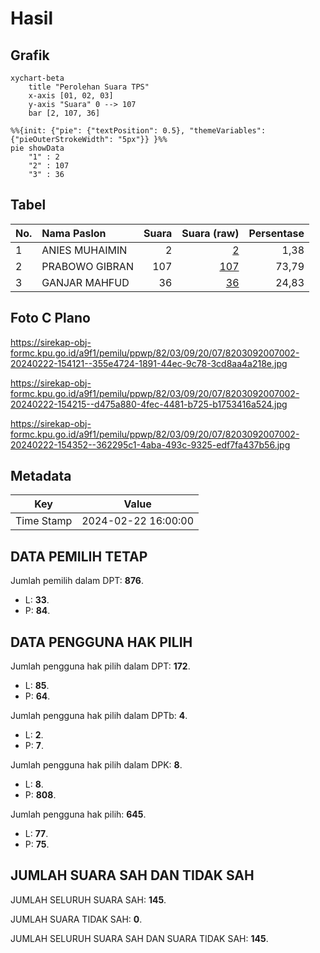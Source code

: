 # Hasil

## Grafik

```mermaid
xychart-beta
    title "Perolehan Suara TPS"
    x-axis [01, 02, 03]
    y-axis "Suara" 0 --> 107
    bar [2, 107, 36]
```

```mermaid
%%{init: {"pie": {"textPosition": 0.5}, "themeVariables": {"pieOuterStrokeWidth": "5px"}} }%%
pie showData
    "1" : 2
    "2" : 107
    "3" : 36
```

## Tabel

| No. | Nama Paslon    | Suara | Suara (raw) | Persentase |
|:--- |:-------------- | -----:| -----------:| ----------:|
| 1   | ANIES MUHAIMIN | 2     | [2][p-1]    | 1,38       |
| 2   | PRABOWO GIBRAN | 107   | [107][p-2]  | 73,79      |
| 3   | GANJAR MAHFUD  | 36    | [36][p-3]   | 24,83      |


[p-1]: https://github.com/gigit-pemilu/pemilu-2024-82-maluku-utara/blob/main/pilpres/hitung-suara/sub/82-maluku-utara/sub/03-halmahera-utara/sub/09-loloda-utara/sub/2007-gisik/sub/002-tps/sub/paslon-1.txt
[p-2]: https://github.com/gigit-pemilu/pemilu-2024-82-maluku-utara/blob/main/pilpres/hitung-suara/sub/82-maluku-utara/sub/03-halmahera-utara/sub/09-loloda-utara/sub/2007-gisik/sub/002-tps/sub/paslon-2.txt
[p-3]: https://github.com/gigit-pemilu/pemilu-2024-82-maluku-utara/blob/main/pilpres/hitung-suara/sub/82-maluku-utara/sub/03-halmahera-utara/sub/09-loloda-utara/sub/2007-gisik/sub/002-tps/sub/paslon-3.txt

## Foto C Plano

https://sirekap-obj-formc.kpu.go.id/a9f1/pemilu/ppwp/82/03/09/20/07/8203092007002-20240222-154121--355e4724-1891-44ec-9c78-3cd8aa4a218e.jpg

https://sirekap-obj-formc.kpu.go.id/a9f1/pemilu/ppwp/82/03/09/20/07/8203092007002-20240222-154215--d475a880-4fec-4481-b725-b1753416a524.jpg

https://sirekap-obj-formc.kpu.go.id/a9f1/pemilu/ppwp/82/03/09/20/07/8203092007002-20240222-154352--362295c1-4aba-493c-9325-edf7fa437b56.jpg


## Metadata

| Key        | Value               |
| ---------- | ------------------- |
| Time Stamp | 2024-02-22 16:00:00 |


## DATA PEMILIH TETAP

Jumlah pemilih dalam DPT: **876**.
 * L: **33**.
 * P: **84**.

## DATA PENGGUNA HAK PILIH

Jumlah pengguna hak pilih dalam DPT: **172**.
 * L: **85**.
 * P: **64**.

Jumlah pengguna hak pilih dalam DPTb: **4**.
 * L: **2**.
 * P: **7**.

Jumlah pengguna hak pilih dalam DPK: **8**.
 * L: **8**.
 * P: **808**.

Jumlah pengguna hak pilih: **645**.
 * L: **77**.
 * P: **75**.

## JUMLAH SUARA SAH DAN TIDAK SAH

JUMLAH SELURUH SUARA SAH: **145**.

JUMLAH SUARA TIDAK SAH: **0**.

JUMLAH SELURUH SUARA SAH DAN SUARA TIDAK SAH: **145**.


